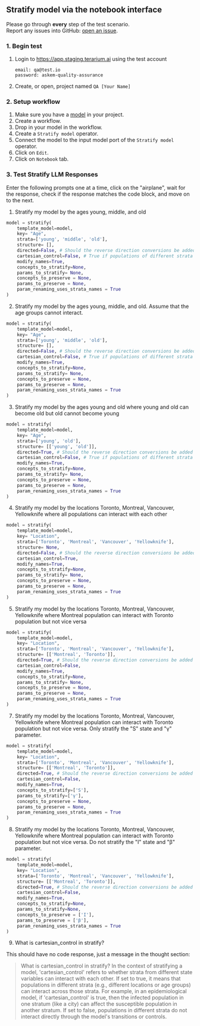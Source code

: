 ## Stratify model via the notebook interface
Please go through __every__ step of the test scenario.\
Report any issues into GitHub: [open an issue](https://github.com/DARPA-ASKEM/terarium/issues/new?assignees=&labels=bug%2C+Q%26A&template=qa-issue.md&title=%5BBUG%5D%3A+).

### 1. Begin test
1. Login to https://app.staging.terarium.ai using the test account
    ```
    email: qa@test.io
    password: askem-quality-assurance
    ```
2. Create, or open, project named `QA [Your Name]`

### 2. Setup workflow

1. Make sure you have a [model](https://github.com/DARPA-ASKEM/terarium/blob/main/testing/data/SIR%20(relative)%20+%20Obs.json) in your project.
2. Create a workflow.
3. Drop in your model in the workflow.
4. Create a `Stratify model` operator.
5. Connect the model to the input model port of the `Stratify model` operator.
6. Click on `Edit`.
7. Click on `Notebook` tab.

### 3. Test Stratify LLM Responses

Enter the following prompts one at a time, click on the "airplane", wait for the response, check if the response matches the code block, and move on to the next.

1. Stratify my model by the ages young, middle, and old
```python
model = stratify(
    template_model=model,
    key= "Age",
    strata=['young', 'middle', 'old'],
    structure= [],
    directed=False, # Should the reverse direction conversions be added based on the given structure?
    cartesian_control=False, # True if populations of different strata can interact, False otherwise
    modify_names=True,
    concepts_to_stratify=None,
    params_to_stratify= None,
    concepts_to_preserve = None,
    params_to_preserve = None,
    param_renaming_uses_strata_names = True
)
```

2. Stratify my model by the ages young, middle, and old. Assume that the age groups cannot interact.
```python
model = stratify(
    template_model=model,
    key= "Age",
    strata=['young', 'middle', 'old'],
    structure= [],
    directed=False, # Should the reverse direction conversions be added based on the given structure?
    cartesian_control=False, # True if populations of different strata can interact, False otherwise
    modify_names=True,
    concepts_to_stratify=None, 
    params_to_stratify= None, 
    concepts_to_preserve = None,
    params_to_preserve = None,
    param_renaming_uses_strata_names = True
)
```

3. Stratify my model by the ages young and old where young and old can become old but old cannot become young
```python
model = stratify(
    template_model=model,
    key= "Age",
    strata=['young', 'old'],
    structure= [['young', 'old']],
    directed=True, # Should the reverse direction conversions be added based on the given structure?
    cartesian_control=False, # True if populations of different strata can interact, False otherwise
    modify_names=True,
    concepts_to_stratify=None, 
    params_to_stratify= None, 
    concepts_to_preserve = None,
    params_to_preserve = None,
    param_renaming_uses_strata_names = True
)
```

4. Stratify my model by the locations Toronto, Montreal, Vancouver, Yellowknife where all populations can interact with each other
```python
model = stratify(
    template_model=model,
    key= "Location",
    strata=['Toronto', 'Montreal', 'Vancouver', 'Yellowknife'],
    structure= None,
    directed=False, # Should the reverse direction conversions be added based on the given structure?
    cartesian_control=True,
    modify_names=True,
    concepts_to_stratify=None, 
    params_to_stratify= None, 
    concepts_to_preserve = None,
    params_to_preserve = None,
    param_renaming_uses_strata_names = True
)
```

5. Stratify my model by the locations Toronto, Montreal, Vancouver, Yellowknife where Montreal population can interact with Toronto population but not vice versa
```python
model = stratify(
    template_model=model,
    key= "Location",
    strata=['Toronto', 'Montreal', 'Vancouver', 'Yellowknife'],
    structure= [['Montreal', 'Toronto']],
    directed=True, # Should the reverse direction conversions be added based on the given structure?
    cartesian_control=False,
    modify_names=True,
    concepts_to_stratify=None, 
    params_to_stratify= None, 
    concepts_to_preserve = None,
    params_to_preserve = None,
    param_renaming_uses_strata_names = True
)
```  

7. 	Stratify my model by the locations Toronto, Montreal, Vancouver, Yellowknife where Montreal population can interact with Toronto population but not vice versa. Only stratify the "S" state and "γ" parameter.
```python
model = stratify(
    template_model=model,
    key= "Location",
    strata=['Toronto', 'Montreal', 'Vancouver', 'Yellowknife'],
    structure= [['Montreal', 'Toronto']],
    directed=True, # Should the reverse direction conversions be added based on the given structure?
    cartesian_control=False,
    modify_names=True,
    concepts_to_stratify=['S'], 
    params_to_stratify=['γ'], 
    concepts_to_preserve = None,
    params_to_preserve = None,
    param_renaming_uses_strata_names = True
)
```

8. Stratify my model by the locations Toronto, Montreal, Vancouver, Yellowknife where Montreal population can interact with Toronto population but not vice versa. Do not stratify the "I" state and "β" parameter.
```python
model = stratify(
    template_model=model,
    key= "Location",
    strata=['Toronto', 'Montreal', 'Vancouver', 'Yellowknife'],
    structure= [['Montreal', 'Toronto']],
    directed=True, # Should the reverse direction conversions be added based on the given structure?
    cartesian_control=False,
    modify_names=True,
    concepts_to_stratify=None, 
    params_to_stratify=None, 
    concepts_to_preserve = ['I'],
    params_to_preserve = ['β'],
    param_renaming_uses_strata_names = True
)
```

9. What is cartesian_control in stratify?

This should have no code response, just a message in the thought section:
> What is cartesian_control in stratify?
In the context of stratifying a model, 'cartesian_control' refers to whether strata from different state variables can interact with each other. If set to true, it means that populations in different strata (e.g., different locations or age groups) can interact across those strata. For example, in an epidemiological model, if 'cartesian_control' is true, then the infected population in one stratum (like a city) can affect the susceptible population in another stratum. If set to false, populations in different strata do not interact directly through the model's transitions or controls.
